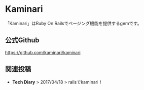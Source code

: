 # Kaminari

「Kaminari」はRuby On Railsでページング機能を提供するgemです。  


## 公式Github
<https://github.com/kaminari/kaminari>


## 関連投稿
* <router-link to="/diary/#railsでkaminari！"><b>Tech Diary</b> > 2017/04/18 > railsでkaminari！</router-link>
